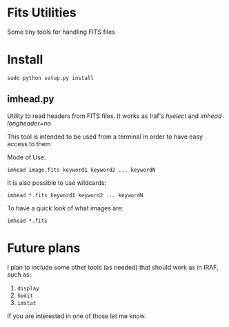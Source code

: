 # Fits Utilities
Some tiny tools for handling FITS files

# Install

```shell
sudo python setup.py install
```

## imhead.py

Utility to read headers from FITS files. It works as Iraf's _hselect_
and _imhead longheader=no_ 

This tool is intended to be used from a terminal in order to have easy
access to them

Mode of Use:

```shell
imhead image.fits keyword1 keyword2 ... keywordN
```

It is also possible to use wildcards:
```shell
imhead *.fits keyword1 keyword2 ... keywordN
```

To have a quick look of what images are:
```shell
imhead *.fits
```

# Future plans
I plan to include some other tools (as needed) that should work as in
IRAF, such as:

1. `display`
2. `hedit`
3. `imstat`

If you are interested in one of those let me know.